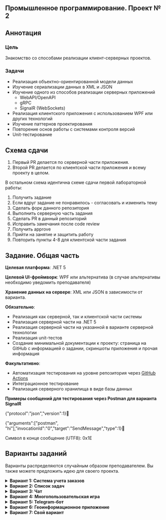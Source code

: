 ## Промышленное программирование. Проект № 2

## Аннотация

### Цель
Знакомство со способами реализации клиент-серверных проектов.

### Задачи
* Реализация объектно-ориентированной модели данных
* Изучение сериализации данных в XML и JSON
* Изучение одного из способов реализации серверных приложений
  * WebAPI/OpenAPI
  * gRPC
  * SignalR (WebSockets)
* Реализация клиентского приложения с использованием WPF или других технологий
* Изучение паттернов проектирования
* Повторение основ работы с системами контроля версий
* Unit-тестирование

## Схема сдачи

1. Первый PR делается по серверной части приложения.
2. Второй PR делается по клиентской части приложения и всему проекту в целом.

В остальном схема идентична схеме сдачи первой лабораторной работы:
1. Получить задание
2. Если вдруг задание не понравилось - согласовать и изменить тему
3. Сделать форк данного репозитория
4. Выполнить серверную часть задания
5. Сделать PR в данный репозиторий
6. Исправить замечания после code review
7. Получить approve 
8. Прийти на занятие и защитить работу
9. Повторить пункты 4-8 для клиентской части задания

## Задание. Общая часть

**Целевая платформа**: .NET 5

**Целевой UI-фреймворк**: WPF или альтернатива (в случае альтернативы необходимо уведомить преподавателя)

**Хранение данных на сервере**: XML или JSON в зависимости от варианта.

**Обязательно**:
* Реализация как серверной, так и клиентской части системы
* Реализация серверной части на .NET 5
* Реализация серверной части на указанной в варианте серверной технологии
* Реализация unit-тестов
* Создание минимальной документации к проекту: страница на GitHub с информацией о задании, скриншоты приложения и прочая информация

**Факультативно**:
* Автоматизация тестирования на уровне репозитория через [GitHub Actions](https://docs.github.com/en/actions/learn-github-actions/understanding-github-actions)
* Интеграционное тестирование
* Реализация серверного хранилища в виде базы данных

**Примеры сообщений для тестирования через Postman для варианта SignalR**

{"protocol":"json","version":1}&#30;

{"arguments":["postman", "hi"],"invocationId":"0","target":"SendMessage","type":1}&#30;

Символ в конце сообщение (UTF8): 0x1E

## Варианты заданий

Варианты распределяются случайным образом преподавателем.
Вы также можете предложить идею для своего проекта.

<details>
  <summary><strong>Вариант 1: Система учета заказов</strong></summary>
  <p></p>

  Вы разрабатываете систему по продаже свежих фруктов.
  Пользователем системы является поставщик продукции, которому необходимо вести учет сведений о продажах.

  Минимальный функционал:
  - хранение информации о продуктах
  - хранение информации о клиентах
  - хранение информации о заказах
  - выполнение CRUD-операций с перечисленными выше сущностями
  - управление статусами заказов
  - вывод отчета за месяц - самые продающиеся продукты и их суммарная стоимость

  Варианты серверных технологий:
  - OpenAPI
  - gRPC
</details>

<details>
  <summary><strong>Вариант 2: Список задач</strong></summary>
  <p></p>

  Вы разрабатываете корпоративную систему ведения задач.

  Задачи представляют собой:
  - текстовый заголовок 
  - текстовое описание
  - статус
  - кому назначена
  - набор тэгов, ассоциированных с задачей

  Минимальный функционал:
  - хранение информации о задачах
  - хранение информации об исполнителях задач
  - хранение информации о тэгах
  - выполнение CRUD-операций с перечисленными выше сущностями
  - управление статусами задач

  Варианты серверных технологий:
  - OpenAPI
  - gRPC
</details>

<details>
  <summary><strong>Вариант 3: Чат</strong></summary>
  <p></p>

  Вы разрабатываете чат для обмена текстовыми сообщениями между пользователями.

  Минимальный функционал:
  - хранение информации о пользователях на сервере
  - хранение истории сообщений на клиентах
  - поддержка групповых чатов с сохранением истории и состава группы на сервере

  Варианты серверных технологий:  
  - gRPC
  - SignalR
</details>

<details>
  <summary><strong>Вариант 4: Многопользовательская игра</strong></summary>
  <p></p>

  Вы разрабатываете игру, в которую могут одновременно играть несколько пользователей.

  Варианты:
  - Driving game - "гонки"
  - Snake game - "змейка"
  - Pong game - "пинг-понг"

  Минимальный функционал:
  - обеспечение работы нескольких пользователей
  - хранение информации о пользователях на сервере
  - хранение информации о набранных очках на сервере

  В качестве клиентского приложения может выступать как WPF-приложение, так и Unity

  Варианты серверных технологий:  
  - gRPC
  - SignalR
</details>

<details>
  <summary><strong>Вариант 5: Telegram-бот</strong></summary>
  <p></p>

  Необходимо реализовать бота для Telegram, который будет оповещать в нужное время пользователя о предстоящем событии (например, предстоящей лекции).

  Перечень событий должен храниться на сервере

  Добавление события должно производиться в клиентском приложении (вне Telegram)

  Минимальный функционал:
  - хранение событий в привязке к пользователю
  - обеспечение CRUD-операций с событиями
  - поддержка повторяемых событий (например, раз в неделю в указанное время)

  Библиотека для работы с API Telegram: https://github.com/TelegramBots/telegram.bot

  Варианты серверных технологий:  
  - OpenAPI
  - gRPC
</details>

<details>
  <summary><strong>Вариант 6: Геоинформационное приложение</strong></summary>
  <p></p>

  Вы разрабатываете приложение для отображения банкоматов на карте.

  Каждый банкомат должен содержать информацию:
  - о банке
  - количестве денежных средств

  Оператор системы может изменять количество денежных средств.

  В клиентском приложении необходимо обеспечить функционал:
  - отображения объектов на карте
  - при выборе объекта на карте необходимо отобразить информацию о нем
  - изменения количества денежных средств в конкретном банкомате

  Компонент для отображения карты: http://mapsui.com/documentation/getting-started-wpf.html

  Сведения о банкоматах: https://github.com/itsec-labs/dotnet-2/blob/main/atm.geojson

  Варианты серверных технологий:  
  - OpenAPI
  - gRPC
</details>


<details>
  <summary><strong>Вариант 7: Свой вариант</strong></summary>
  <p></p>

  Вы разрабатываете приложение на свою собственную тему.

  Тема и минимальный разрабатываемый функционал должны быть согласованы с преподавателем.

  Возможные источники данных:
  - https://data.gov.ru/
</details>
